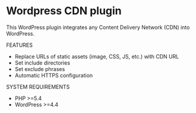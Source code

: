 # Wordpress CDN plugin
This WordPress plugin integrates any Content Delivery Network (CDN) into WordPress.

FEATURES
* Replace URLs of static assets (image, CSS, JS, etc.) with CDN URL
* Set include directories
* Set exclude phrases
* Automatic HTTPS configuration

SYSTEM REQUIREMENTS
* PHP >=5.4
* WordPress >=4.4

